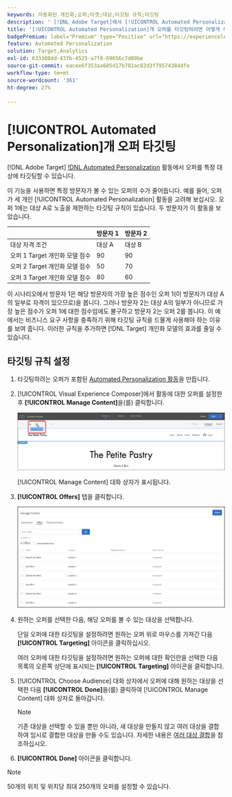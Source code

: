 ```yaml
---
keywords: 자동화된 개인화;오퍼;타겟;대상;타깃팅 규칙;타깃팅
description: ' [!DNL Adobe Target]에서 [!UICONTROL Automated Personalization](AP) 활동을 사용하여 특정 대상에게 개별 오퍼를 타깃팅하는 방법을 알아봅니다.'
title: '[!UICONTROL Automated Personalization]개 오퍼를 타깃팅하려면 어떻게 해야 합니까?'
badgePremium: label="Premium" type="Positive" url="https://experienceleague.adobe.com/docs/target/using/introduction/intro.html?lang=en#premium newtab=true" tooltip="Target Premium에 포함된 내용을 확인하십시오."
feature: Automated Personalization
solution: Target,Analytics
exl-id: 633308dd-437b-4525-a7f8-69656c7d89be
source-git-commit: eacee6f353aa685d17b781ac82d3f79574384dfe
workflow-type: tm+mt
source-wordcount: '361'
ht-degree: 27%

---
```


# [!UICONTROL Automated Personalization]개 오퍼 타깃팅

[!DNL Adobe Target] [!DNL Automated Personalization](AP) 활동에서 오퍼를 특정 대상에 타깃팅할 수 있습니다.

이 기능을 사용하면 특정 방문자가 볼 수 있는 오퍼의 수가 줄어듭니다. 예를 들어, 오퍼가 세 개인 [!UICONTROL Automated Personalization] 활동을 고려해 보십시오. 오퍼 1에는 대상 A로 노출을 제한하는 타깃팅 규칙이 있습니다. 두 방문자가 이 활동을 보았습니다.

| | 방문자 1 | 방문자 2 |
|--- |--- |--- |
| 대상 자격 조건 | 대상 A | 대상 B |
| 오퍼 1 Target 개인화 모델 점수 | 90 | 90 |
| 오퍼 2 Target 개인화 모델 점수 | 50 | 70 |
| 오퍼 3 Target 개인화 모델 점수 | 80 | 60 |

이 시나리오에서 방문자 1은 해당 방문자의 가장 높은 점수인 오퍼 1(이 방문자가 대상 A의 일부로 자격이 있으므로)을 봅니다. 그러나 방문자 2는 대상 A의 일부가 아니므로 가장 높은 점수가 오퍼 1에 대한 점수임에도 불구하고 방문자 2는 오퍼 2를 봅니다. 이 예에서는 비즈니스 요구 사항을 충족하기 위해 타깃팅 규칙을 드물게 사용해야 하는 이유를 보여 줍니다. 이러한 규칙을 추가하면 [!DNL Target] 개인화 모델의 효과를 줄일 수 있습니다.

## 타깃팅 규칙 설정

1. 타깃팅하려는 오퍼가 포함된 [Automated Personalization 활동](/help/main/c-activities/t-automated-personalization/create-ap-activity.md)을 만듭니다.
1. [!UICONTROL Visual Experience Composer]에서 활동에 대한 오퍼를 설정한 후 **[!UICONTROL Manage Content]**&#x200B;을(를) 클릭합니다.

   ![콘텐츠 관리](/help/main/c-activities/t-automated-personalization/assets/manage-content.png)

   [!UICONTROL Manage Content] 대화 상자가 표시됩니다.

1. **[!UICONTROL Offers]** 탭을 클릭합니다.

   ![오퍼 페이지](/help/main/c-activities/t-automated-personalization/assets/manage-content-offers.png)

1. 원하는 오퍼를 선택한 다음, 해당 오퍼를 볼 수 있는 대상을 선택합니다.

   단일 오퍼에 대한 타깃팅을 설정하려면 원하는 오퍼 위로 마우스를 가져간 다음 **[!UICONTROL Targeting]** 아이콘을 클릭하십시오.

   여러 오퍼에 대한 타깃팅을 설정하려면 원하는 오퍼에 대한 확인란을 선택한 다음 목록의 오른쪽 상단에 표시되는 **[!UICONTROL Targeting]** 아이콘을 클릭합니다.

1. [!UICONTROL Choose Audience] 대화 상자에서 오퍼에 대해 원하는 대상을 선택한 다음 **[!UICONTROL Done]**&#x200B;을(를) 클릭하여 [!UICONTROL Manage Content] 대화 상자로 돌아갑니다.

   >[!NOTE]
   >
   >기존 대상을 선택할 수 있을 뿐만 아니라, 새 대상을 만들지 않고 여러 대상을 결합하여 임시로 결합한 대상을 만들 수도 있습니다. 자세한 내용은 [여러 대상 결합](/help/main/c-target/combining-multiple-audiences.md#concept_A7386F1EA4394BD2AB72399C225981E5)을 참조하십시오.

1. **[!UICONTROL Done]** 아이콘을 클릭합니다.

>[!NOTE]
>
>50개의 위치 및 위치당 최대 250개의 오퍼를 설정할 수 있습니다.
